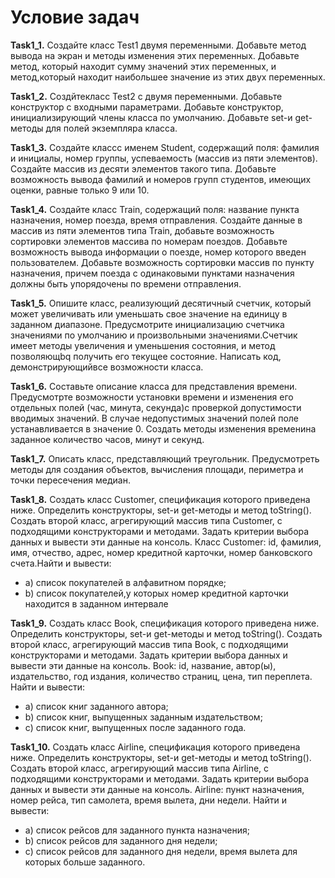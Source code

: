 # **Условие задач**
**Task1_1.** Создайте класс Test1 двумя переменными. Добавьте метод вывода на экран и методы изменения этих переменных.
Добавьте метод, который находит сумму значений этих переменных, и метод,который находит наибольшее значение из этих двух переменных.

**Task1_2.** Создйтекласс Test2 c двумя  переменными.  Добавьте конструктор  с  входными  параметрами.  Добавьте конструктор, 
инициализирующий члены класса по умолчанию. Добавьте set-и get-методы для полей экземпляра класса.

**Task1_3.** Создайте классс именем Student, содержащий поля: фамилия и инициалы, номер группы, успеваемость (массив из пяти элементов).
Создайте массив из десяти элементов такого типа. Добавьте возможность вывода фамилий и номеров групп студентов, имеющих оценки, 
равные только 9 или 10.

**Task1_4.** Создайте класс Train, содержащий поля: название пункта назначения, номер поезда, время отправления. 
Создайте данные в массив из пяти элементов типа Train, добавьте возможность сортировки элементов массива по номерам поездов. 
Добавьте возможность вывода информации о поезде, номер которого введен пользователем. Добавьте возможность сортировки массив
по пункту назначения, причем поезда с одинаковыми пунктами назначения должны быть упорядочены по времени отправления.

**Task1_5.** Опишите класс, реализующий десятичный счетчик, который может увеличивать или уменьшать свое значение на  единицу  в  заданном 
диапазоне.  Предусмотрите инициализацию  счетчика  значениями  по  умолчанию  и произвольными  значениями.Счетчик  имеет методы увеличения
и  уменьшения состояния, и  метод позволяющbq получить его текущее состояние.
Написать код, демонстрирующийвсе возможности класса.

**Task1_6.** Составьте описание класса для представления времени. Предусмотрте возможности установки времени и изменения
его отдельных полей (час, минута, секунда)с проверкой допустимости вводимых значений. В случае недопустимых  значений полей поле 
устанавливается  в  значение  0.  Создать  методы  изменения  временина заданное количество часов, минут и секунд.

**Task1_7.** Описать класс, представляющий треугольник. Предусмотреть методы для создания объектов, вычисления площади, периметра
и точки пересечения медиан.

**Task1_8.** Создать класс Customer, спецификация которого приведена ниже. Определить конструкторы, set-и get-методы и метод toString().
Создать второй класс, агрегирующий массив типа Customer, с подходящими конструкторами и методами. 
Задать критерии выбора данных и вывести эти данные на консоль.
Класс Customer: id, фамилия, имя, отчество, адрес, номер кредитной карточки, номер банковского счета.Найти и вывести: 
* a) список покупателей в алфавитном порядке;
* b) список покупателей,у которых номер кредитной карточки находится в заданном интервале

**Task1_9.** Создать класс Book, спецификация которого приведена ниже. Определить конструкторы, set-и get-методы и метод  toString(). 
Создать второй класс, агрегирующий массив типа Book, с подходящими конструкторами и методами. Задать критерии выбора данных и вывести
эти данные на консоль. Book: id, название, автор(ы), издательство, год издания, количество страниц, цена, тип переплета. 
Найти и вывести:
* a) список книг заданного автора;
* b) список книг, выпущенных заданным издательством;
* c) список книг, выпущенных после заданного года.

**Task1_10.** Создать класс Airline, спецификация которого приведена ниже. Определить конструкторы, set-и get-методы и метод  toString().
Создать второй класс, агрегирующий массив типа Airline, с подходящими конструкторами и методами. Задать критерии выбора данных и вывести
эти данные на консоль. Airline: пункт назначения, номер рейса, тип самолета, время вылета, дни недели. Найти и вывести:
* a) список рейсов для заданного пункта назначения;
* b) список рейсов для заданного дня недели;
* c) список рейсов для заданного дня недели, время вылета для которых больше заданного.
